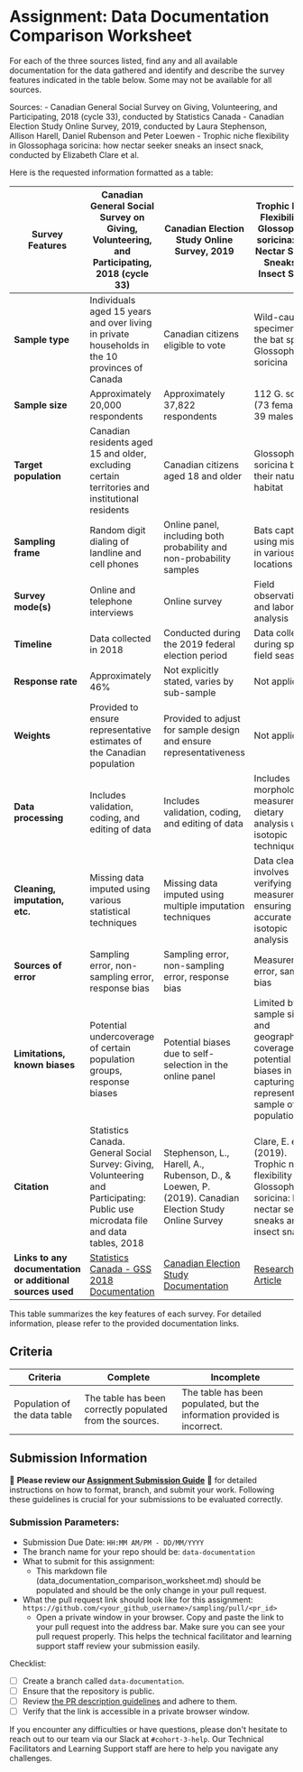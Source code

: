 # Assignment: Data Documentation Comparison Worksheet

For each of the three sources listed, find any and all available documentation for the data gathered and identify and describe the survey features indicated in the table below. Some may not be available for all sources.

Sources: - Canadian General Social Survey on Giving, Volunteering, and Participating, 2018 (cycle 33), conducted by Statistics Canada - Canadian Election Study Online Survey, 2019, conducted by Laura Stephenson, Allison Harell, Daniel Rubenson and Peter Loewen - Trophic niche flexibility in Glossophaga soricina: how nectar seeker sneaks an insect snack, conducted by Elizabeth Clare et al.

Here is the requested information formatted as a table:

| Survey Features                                | Canadian General Social Survey on Giving, Volunteering, and Participating, 2018 (cycle 33)          | Canadian Election Study Online Survey, 2019             | Trophic Niche Flexibility in Glossophaga soricina: How Nectar Seeker Sneaks an Insect Snack  |
|------------------------------------------------|----------------------------------------------------------------------------------------------------|---------------------------------------------------------|--------------------------------------------------------------------------------------------------------|
| **Sample type**                                | Individuals aged 15 years and over living in private households in the 10 provinces of Canada       | Canadian citizens eligible to vote                      | Wild-caught specimens of the bat species Glossophaga soricina                                            |
| **Sample size**                                | Approximately 20,000 respondents                                                                   | Approximately 37,822 respondents                        | 112 G. soricina (73 females, 39 males)                                                      |
| **Target population**                          | Canadian residents aged 15 and older, excluding certain territories and institutional residents     | Canadian citizens aged 18 and older                     | Glossophaga soricina bats in their natural habitat                                                        |
| **Sampling frame**                             | Random digit dialing of landline and cell phones                                                   | Online panel, including both probability and non-probability samples | Bats captured using mist nets in various locations                                                        |
| **Survey mode(s)**                             | Online and telephone interviews                                                                    | Online survey                                           | Field observations and laboratory analysis                                                                |
| **Timeline**                                   | Data collected in 2018                                                                             | Conducted during the 2019 federal election period       | Data collected during specific field seasons                                                               |
| **Response rate**                              | Approximately 46%                                                                                  | Not explicitly stated, varies by sub-sample             | Not applicable                                                                                           |
| **Weights**                                    | Provided to ensure representative estimates of the Canadian population                             | Provided to adjust for sample design and ensure representativeness | Not applicable                                                                                           |
| **Data processing**                            | Includes validation, coding, and editing of data                                                   | Includes validation, coding, and editing of data        | Includes morphological measurements, dietary analysis using isotopic techniques                           |
| **Cleaning, imputation, etc.**                 | Missing data imputed using various statistical techniques                                          | Missing data imputed using multiple imputation techniques | Data cleaning involves verifying measurements, ensuring accurate isotopic analysis                         |
| **Sources of error**                           | Sampling error, non-sampling error, response bias                                                  | Sampling error, non-sampling error, response bias       | Measurement error, sampling bias                                                                         |
| **Limitations, known biases**                  | Potential undercoverage of certain population groups, response biases                              | Potential biases due to self-selection in the online panel | Limited by sample size and geographic coverage, potential biases in capturing a representative sample of the population |
| **Citation**                                   | Statistics Canada. General Social Survey: Giving, Volunteering and Participating: Public use microdata file and data tables, 2018 | Stephenson, L., Harell, A., Rubenson, D., & Loewen, P. (2019). Canadian Election Study Online Survey | Clare, E. et al. (2019). Trophic niche flexibility in Glossophaga soricina: how nectar seeker sneaks an insect snack       |
| **Links to any documentation or additional sources used** | [Statistics Canada - GSS 2018 Documentation](https://www23.statcan.gc.ca/imdb/p2SV.pl?Function=getSurvey&amp;SDDS=4430) | [Canadian Election Study Documentation](https://dataverse.harvard.edu/dataset.xhtml?persistentId=doi:10.7910/DVN/DUS88V) | [Research Article](https://besjournals.onlinelibrary.wiley.com/doi/full/10.1111/1365-2435.12192)                                                             |

This table summarizes the key features of each survey. For detailed information, please refer to the provided documentation links.

## Criteria

|Criteria|Complete|Incomplete|
|--------|----|----|
|Population of the data table|The table has been correctly populated from the sources.|The table has been populated, but the information provided is incorrect.|

## Submission Information

🚨 **Please review our [Assignment Submission Guide](https://github.com/UofT-DSI/onboarding/blob/main/onboarding_documents/submissions.md)** 🚨 for detailed instructions on how to format, branch, and submit your work. Following these guidelines is crucial for your submissions to be evaluated correctly.

### Submission Parameters:
* Submission Due Date: `HH:MM AM/PM - DD/MM/YYYY`
* The branch name for your repo should be: `data-documentation`
* What to submit for this assignment:
     * This markdown file (data_documentation_comparison_worksheet.md) should be populated and should be the only change in your pull request.
* What the pull request link should look like for this assignment: `https://github.com/<your_github_username>/sampling/pull/<pr_id>`
     * Open a private window in your browser. Copy and paste the link to your pull request into the address bar. Make sure you can see your pull request properly. This helps the technical facilitator and learning support staff review your submission easily.

Checklist:
- [ ] Create a branch called `data-documentation`.
- [ ] Ensure that the repository is public.
- [ ] Review [the PR description guidelines](https://github.com/UofT-DSI/onboarding/blob/main/onboarding_documents/submissions.md#guidelines-for-pull-request-descriptions) and adhere to them.
- [ ] Verify that the link is accessible in a private browser window.

If you encounter any difficulties or have questions, please don't hesitate to reach out to our team via our Slack at `#cohort-3-help`. Our Technical Facilitators and Learning Support staff are here to help you navigate any challenges.
